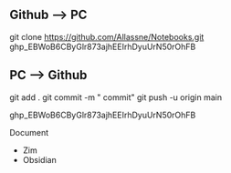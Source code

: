 
## Github --> PC

git clone https://github.com/Allassne/Notebooks.git
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

## PC --> Github

git add .
git commit -m " commit"
git push -u origin main



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



Document

- Zim
- Obsidian